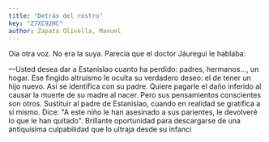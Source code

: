 ```yaml
---
title: "Detrás del rostro"
key: "Z7XC92HC"
author: Zapata Olivella, Manuel
---
```

<div data-schema-version="8"><p>Oía otra voz. No era la suya. Parecía que el doctor Jáuregui le hablaba:</p> <p>—Usted desea dar a Estanislao cuanto ha perdido: padres, hermanos..., un hogar. Ese fingido altruismo le oculta su verdadero deseo: el de tener un hijo nuevo. Así se identifica con su padre. Quiere pagarle el daño inferido al causar la muerte de su madre al nacer. Pero sus pensamientos conscientes son otros. Sustituir al padre de Estanislao, cuando en realidad se gratifica a sí mismo. Dice: "A este niño le han asesinado a sus parientes, le devolveré lo que le han quitado". Brillante oportunidad para descargarse de una antiquísima culpabilidad que lo ultraja desde su infanci</p> </div>